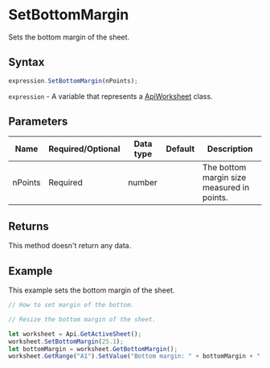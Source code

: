 # SetBottomMargin

Sets the bottom margin of the sheet.

## Syntax

```javascript
expression.SetBottomMargin(nPoints);
```

`expression` - A variable that represents a [ApiWorksheet](../ApiWorksheet.md) class.

## Parameters

| **Name** | **Required/Optional** | **Data type** | **Default** | **Description** |
| ------------- | ------------- | ------------- | ------------- | ------------- |
| nPoints | Required | number |  | The bottom margin size measured in points. |

## Returns

This method doesn't return any data.

## Example

This example sets the bottom margin of the sheet.

```javascript editor-xlsx
// How to set margin of the bottom.

// Resize the bottom margin of the sheet.

let worksheet = Api.GetActiveSheet();
worksheet.SetBottomMargin(25.1);
let bottomMargin = worksheet.GetBottomMargin();
worksheet.GetRange("A1").SetValue("Bottom margin: " + bottomMargin + " mm");

```
